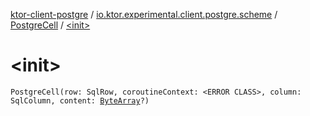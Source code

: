 [ktor-client-postgre](../../index.md) / [io.ktor.experimental.client.postgre.scheme](../index.md) / [PostgreCell](index.md) / [&lt;init&gt;](./-init-.md)

# &lt;init&gt;

`PostgreCell(row: SqlRow, coroutineContext: <ERROR CLASS>, column: SqlColumn, content: `[`ByteArray`](https://kotlinlang.org/api/latest/jvm/stdlib/kotlin/-byte-array/index.html)`?)`